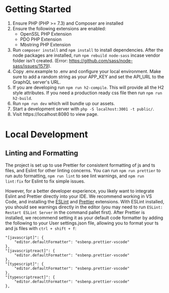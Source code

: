 # Getting Started

1. Ensure PHP (PHP >= 7.3) and Composer are installed
2. Ensure the following extensions are enabled:
    * OpenSSL PHP Extension
    * PDO PHP Extension
    * Mbstring PHP Extension
3. Run `composer install` and `npm install` to install dependencies. After the node packages are installed, run `npm rebuild node-sass` incase vendor folder isn't created. (Error: https://github.com/sass/node-sass/issues/1579).
4. Copy .env.example to .env and configure your local environment. Make sure to add a random string as your APP_KEY and set the API_URL to the GraphQL server's URL.
5. If you are developing run `npm run h2-compile`. This will provide all the H2 style attributes. If you need a production ready css file then run `npm run h2-build`.
6. Run `npm run dev` which will bundle up our assets.
7. Start a development server with `php -S localhost:3001 -t public/`.
8. Visit https://localhost:8080 to view page.

# Local Development

## Linting and Formatting
The project is set up to use Prettier for consistent formatting of js and ts files, and Eslint for other linting concerns. You can run `npm run prettier` to run auto formatting, `npm run lint` to see lint warnings, and `npm run lint:fix` for Eslint to fix simple issues.

However, for a better developer experience, you likely want to integrate Eslint and Prettier directly into your IDE. We recommend working in VS Code, and installing the [ESLint](https://marketplace.visualstudio.com/items?itemName=dbaeumer.vscode-eslint) and [Prettier](https://marketplace.visualstudio.com/items?itemName=esbenp.prettier-vscode) extensions. With ESLint installed, you should see warnings directly in the editor (you may need to run `ESLint: Restart ESLint Server` in the command pallet first). After Prettier is installed, we recommend setting it as your default code formatter by adding the following to your User settings.json file, allowing you to format your ts and js files with `ctrl + shift + f`:
```
"[javascript]": {
    "editor.defaultFormatter": "esbenp.prettier-vscode"
},
"[javascriptreact]": {
    "editor.defaultFormatter": "esbenp.prettier-vscode"
},
"[typescript]": {
    "editor.defaultFormatter": "esbenp.prettier-vscode"
},
"[typescriptreact]": {
    "editor.defaultFormatter": "esbenp.prettier-vscode"
},
```
